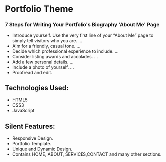 # Portfolio Theme

### 7 Steps for Writing Your Portfolio's Biography 'About Me' Page
* Introduce yourself. Use the very first line of your “About Me” page to simply tell visitors who you are. ...
* Aim for a friendly, casual tone. ...
* Decide which professional experience to include. ...
* Consider listing awards and accolades. ...
* Add a few personal details. ...
* Include a photo of yourself. ...
* Proofread and edit.

## Technologies Used:

* HTML5
* CSS3
* JavaScript

## Silent Features:

* Responsive Design.
* Portfolio Template.
* Unique and Dynamic Design.
* Contains HOME, ABOUT, SERVICES,CONTACT  and many other sections.

